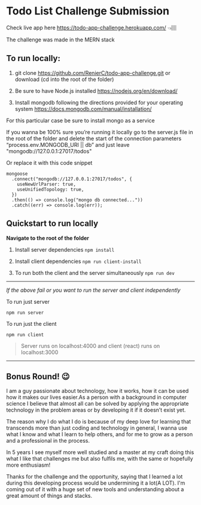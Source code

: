 # Todo List Challenge Submission

Check live app here https://todo-app-challenge.herokuapp.com/ 👈🏽

The challenge was made in the MERN stack

## To run locally:

1. git clone https://github.com/RenierC/todo-app-challenge.git or download (cd into the root of the folder)

2. Be sure to have Node.js installed https://nodejs.org/en/download/

3. Install mongodb following the directions provided for your operating system https://docs.mongodb.com/manual/installation/

For this particular case be sure to install mongo as a service

If you wanna be 100% sure you’re running it locally go to the server.js file in the root of the folder and delete the start of the connection parameters “process.env.MONGODB_URI || db” and just leave "mongodb://127.0.0.1:27017/todos"

Or replace it with this code snippet
```
mongoose
  .connect("mongodb://127.0.0.1:27017/todos", {
    useNewUrlParser: true,
    useUnifiedTopology: true,
  })
  .then(() => console.log("mongo db connected..."))
  .catch((err) => console.log(err));
  ```
  
## Quickstart to run locally 

**Navigate to the root of the folder**

1. Install server dependencies
`npm install`

2. Install client dependencies
`npm run client-install`

3. To run both the client and the server simultaneously
`npm run dev`

---
*If the above fail or you want to run the server and client independently*

To run just server

`npm run server`

To run just the client

`npm run client`

>Server runs on localhost:4000 and client (react) runs on localhost:3000

---
## Bonus Round! 😉

I am a guy passionate about technology, how it works, how it can be used how it makes our lives easier.As a person with a background in computer science I believe that almost all can be solved by applying the appropriate technology in the problem areas or by developing it if it doesn’t exist yet.

The reason why I do what I do is because of my deep love for learning that transcends more than just coding and technology in general, I wanna use what I know and what I learn to help others, and for me to grow as a person and a professional in the process.

In 5 years I see myself more well studied and a master at my craft doing this what I like that challenges me but also fulfils me, with the same or hopefully more enthusiasm! 

Thanks for the challenge and the opportunity, saying that I learned a lot during this developing process would be undermining it a lot(A LOT). I'm coming out of it with a huge set of new tools and understanding about a great amount of things and stacks.

  

